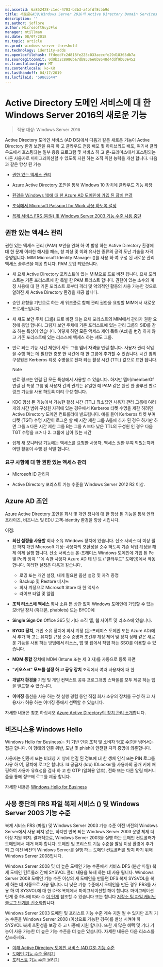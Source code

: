 ```yaml
---
ms.assetid: 6a852428-c1ec-4703-b3b3-a4bfdf8cbb9d
title: 새로운&#39;Windows Server 2016의 Active Directory Domain Services 기능
description: ''
ms.author: joflore
author: MicrosoftGuyJFlo
manager: mtillman
ms.date: 08/07/2018
ms.topic: article
ms.prod: windows-server-threshold
ms.technology: identity-adds
ms.openlocfilehash: ffdeedfc2d818fe223c033aeecfe29d18365db7a
ms.sourcegitcommit: 0d0b32c8986ba7db9536e0b8648d4ddf9b03e452
ms.translationtype: MT
ms.contentlocale: ko-KR
ms.lasthandoff: 04/17/2019
ms.locfileid: "59865544"
---
```

# <a name="whats-new-in-active-directory-domain-services-for-windows-server-2016"></a>Active Directory 도메인 서비스에 대 한 Windows Server 2016의 새로운 기능

>적용 대상: Windows Server 2016

Active Directory 도메인 서비스 (AD DS)에서 다음과 같은 새로운 기능이 Active Directory 환경 보안을 유지 하 고 클라우드 전용 배포 및 하이브리드 배포, 여기서 클라우드에서 호스팅되는 일부 응용 프로그램 및 서비스 하 고 온-프레미스에서 호스팅되는 다른 사용자로 마이그레이션할 수 있도록 지원 하는 조직 위한 능력을 개선 합니다. 다음과 같은 향상 된 기능  
  
- [권한 있는 액세스 관리](https://docs.microsoft.com/microsoft-identity-manager/pam/privileged-identity-management-for-active-directory-domain-services)  
  
- [Azure Active Directory 조인을 통해 Windows 10 장치에 클라우드 기능 확장](https://azure.microsoft.com/documentation/articles/active-directory-azureadjoin-overview/)
  
- [환경을 Windows 10에 대 한 Azure AD 도메인에 가입 된 장치 연결](https://azure.microsoft.com/documentation/articles/active-directory-azureadjoin-devices-group-policy/)
  
- [조직에서 Microsoft Passport for Work 사용 하도록 설정](https://azure.microsoft.com/documentation/articles/active-directory-azureadjoin-passport-deployment/)
  
- [복제 서비스 FRS (파일) 및 Windows Server 2003 기능 수준 사용 중단](ad-ds/active-directory-functional-levels.md)  
  
## <a name="privileged-access-management"></a>권한 있는 액세스 관리

권한 있는 액세스 관리 (PAM) 보안을 완화 하 여 발생 하는 Active Directory 환경에 대 한 문제 이러한 해시를 패스, 창 피싱 및 이와 유사한 종류의 공격 도난 기술을 자격 증명입니다. MIM Microsoft Identity Manager ()를 사용 하 여 구성 된 새로운 관리 액세스 솔루션을 제공 합니다. PAM 도입 되었습니다.  
  
- 새 요새 Active Directory 포리스트에 있는 MIM으로 프로 비전 됩니다. 요새 포리스트는 기존 포리스트에 한 특별 한 PAM 트러스트 합니다. 권한이 있는 소수의 계정 사용에 대 한 기존 포리스트 로부터 격리 및 악의적인 활동의 사용 가능한 것으로 알려진 새 Active Directory 환경을 제공 합니다.  
  
- 승인 요청을 기반으로 하는 새 워크플로 함께 관리 권한을 요청할 MIM에서 새로운 프로세스입니다.  
  
- 새 섀도 보안 주체 (그룹) 프로 비전 되는 요새 포리스트의 MIM에서 관리자 권한 요청에 응답 합니다. 그림자 보안 주체에 기존 포리스트에 있는 관리 그룹의 SID를 참조 하는 특성이 있습니다. 이렇게 하면 모든 액세스 제어 목록 (Acl)을 변경 하지 않고 기존 포리스트에 있는 리소스에 액세스 하는 섀도 그룹.  
  
- 만료 되는 기능 시간 제한이 섀도 그룹 멤버 자격을 연결 합니다. 사용자 관리 작업을 수행 하는 데 필요한 충분 한 시간에 대 한 그룹에 추가할 수 있습니다. 시간 범위 구성원은 Kerberos 티켓 수명을로 전파 되는 활성 시간 (TTL) 값으로 표현 됩니다.  
  
    > [!NOTE]  
    > 만료 링크는 연결 된 모든 특성에서 사용할 수 있습니다. 하지만 멤버/memberOf 연결 된 특성 그룹 및 사용자 간의 관계는 유일한 예 PAM 같은 완전 한 솔루션 만료 링크 기능을 사용 하도록 미리 구성 합니다.  
  
- KDC 향상 된 기능에서 가능한 활성 시간 (TTL) 최소값인 사용자 관리 그룹에 여러 개의 시간 범위 구성원 자격에 있는 경우에서 Kerberos 티켓 수명을 제한 하려면 Active Directory 도메인 컨트롤러에 빌드됩니다. 예를 들어 Kerberos 티켓 부여 티켓 (TGT) 수명 시간이 로그온 할 때 시간 제한 그룹 A를에 추가 된 경우 하기만 하면 그룹 a 다른 시간 제한 그룹 B는 그룹 A 보다 낮은 TTL의 구성원 인 경우 다음 TGT 수명을 크거나 2. 그룹에 남아 있는 시간  
  
- 쉽게 새 모니터링 기능에는 액세스를 요청한 사용자, 액세스 권한 부여 되었는지와 어떤 활동이 수행 된 식별 합니다.  

### <a name="requirements-for-privileged-access-management"></a>요구 사항에 대 한 권한 있는 액세스 관리
  
- Microsoft ID 관리자  
  
- Active Directory 포리스트 기능 수준을 Windows Server 2012 R2 이상.  
  
## <a name="azure-ad-join"></a>Azure AD 조인

Azure Active Directory 조인을 회사 및 개인 장치에 대 한 향상 된 기능을 통해 엔터프라이즈, 비즈니스 및 EDU 고객-identity 환경을 향상 시킵니다.  
  
이점:  
  
- **최신 설정을 사용할** 회사 소유 Windows 장치에 있습니다. 산소 서비스 더 이상 필요 하지 개인 Microsoft 계정: 사용자의 호환성을 준수 하도록 기존 작업 계정을 해제 이제 실행 합니다. 산소 서비스는 온-프레미스 Windows 도메인에 가입 된 Pc 및 Pc와 장치 ""에 속한 사용자 Azure AD 테 넌 트 ("클라우드" 도메인)에서 작동 합니다. 이러한 설정은 다음과 같습니다.  

   - 로밍 또는 개인 설정, 내게 필요한 옵션 설정 및 자격 증명  
   - Backup 및 Restore 메서드  
   - 회사 계정으로 Microsoft Store 대 한 액세스  
   - 라이브 타일 및 알림  
  
- **조직 리소스에 액세스** 회사 소유 든 상관 없이 Windows 도메인에 가입할 수 없는 모바일 장치 (휴대폰, phablets) 또는 BYOD에  
- **Single Sign On** Office 365 및 기타 조직 앱, 웹 사이트 및 리소스에 있습니다.  
- **BYOD 장치**, 개인 소유 장치에 회사 계정 (온-프레미스 도메인 또는 Azure AD)에서 추가 하 고는 유지할 규정 준수 증명과 조건부 계정 제어 및 장치 상태 같은 새로운 기능을 사용 하는 방법에서 리소스, 앱 및 웹에서 작업 하는 SSO를 이용할 수 있습니다.  
- **MDM 통합** 장치에 MDM (Intune 또는 제 3 자)를 자동으로 등록 하면  
- **"키오스크" 모드를 설정 하 고 공유 장치** 조직에서 여러 사용자에 대 한  
- **개발자 환경을** 기업 및 개인 컨텍스트 공유 프로그래밍 스택을를 모두 제공 하는 앱을 빌드할 수 있습니다.  
- **이미징** 옵션을 사용 하는 첫 실행 경험 동안 직접 회사 소유의 장치를 구성 하 고 사용자가 허용 하는 이미징 중에서 선택할 수 있습니다.  
  
자세한 내용은 참조 하십시오 [Azure Active Directory의 장치 관리 소개](https://docs.microsoft.com/azure/active-directory/devices/overview)합니다.  
  
## <a name="windows-hello-for-business"></a>비즈니스용 Windows Hello

Windows Hello for Business는 키 기반 인증 조직 및 소비자 암호 수준을 넘어서는 접근 합니다. 이 형태의 인증 위반, 도난 및 phish에 안전한 자격 증명에 의존합니다.  
  
사용자는 인증서 또는 비대칭 키 쌍에 연결 된 정보에 대 한 생체 인식 또는 PIN 로그를 사용 하 여, 장치에 로그온 합니다. Id 공급자 (Idp) IDLocker를 사용자의 공개 키에 매핑하여 사용자 유효성을 검사 하 고 한 OTP (일회용 암호), 전화 또는 다른 알림 메커니즘을 통해 정보에 로그를 제공 합니다.  
  
자세한 내용은 [Windows Hello for Business](https://docs.microsoft.com/windows/security/identity-protection/hello-for-business/hello-identity-verification)  
  
## <a name="deprecation-of-file-replication-service-frs-and-windows-server-2003-functional-levels"></a>사용 중단의 FRS 파일 복제 서비스 () 및 Windows Server 2003 기능 수준

복제 서비스 FRS (파일) 및 Windows Server 2003 기능 수준 이전 버전의 Windows Server에서 사용 되지 않는, 하지만 반복 되는 Windows Server 2003 운영 체제 더 이상 지원 되지. 결과적으로, Windows Server 2003을 실행 하는 도메인 컨트롤러가 도메인에서 제거 해야 합니다. 도메인 및 포리스트 기능 수준을 발생 이상 환경에 추가 되 고 이전 버전의 Windows Server를 실행 하는 도메인 컨트롤러를 방지 하기 위해 Windows Server 2008입니다.

Windows Server 2008 및 더 높은 도메인 기능 수준에서 서비스 DFS (분산 파일) 복제 도메인 컨트롤러 간에 SYSVOL 폴더 내용을 복제 하는 데 사용 됩니다. Windows Server 2008 도메인 기능 수준 이상의 새 도메인을 만들면 DFS 복제 SYSVOL을 복제 하는 데 자동으로 사용 됩니다. 더 낮은 기능 수준에서 도메인을 만든 경우 FRS를 사용 하 여 SYSVOL에 대 한 DFS 복제에서 마이그레이션할 해야 합니다. 마이그레이션 단계 중 하나에 따라 수 [이 단계](https://docs.microsoft.com/previous-versions/windows/it-pro/windows-server-2008-R2-and-2008/dd640019\(v=ws.10\)) 참조할 수 있습니다 또는 합니다 [저장소 팀 파일 캐비닛 블로그 단계를 간소화](http://blogs.technet.com/b/filecab/archive/2014/06/25/streamlined-migration-of-frs-to-dfsr-sysvol.aspx)합니다.  
  
Windows Server 2003 도메인 및 포리스트 기능 수준 계속 지원 될 수 있지만 조직 기능 수준을 Windows Server 2008 (이상으로 가능한 경우)를 발생 시켜야 하 SYSVOL 복제 호환성을 보장 하 고 나중에 지원 합니다. 또한 개 많은 혜택 및 기타 기능이 사용 가능한 더 높은 기능 수준을 더 높은 있습니다. 자세한 내용은 다음 리소스를 참조하세요.  

- [이해 Active Directory 도메인 서비스 (AD DS) 기능 수준](ad-ds/active-directory-functional-levels.md)  
- [도메인 기능 수준 올리기](https://docs.microsoft.com/previous-versions/windows/it-pro/windows-server-2008-R2-and-2008/cc753104\(v=ws.11\))  
- [포리스트 기능 수준 올리기](https://docs.microsoft.com/previous-versions/windows/it-pro/windows-server-2008-R2-and-2008/cc730985\(v=ws.11\))  
